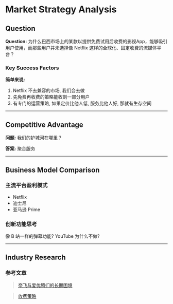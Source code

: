 # Market Strategy Analysis

##  Question

**Question:** 为什么巴西市场上的某款以提供免费试用后收费的影视App，能够吸引用户使用，而那些用户并未选择像 Netflix 这样的全球化、固定收费的流媒体平台？

### Key Success Factors

**简单来说:**
1. Netflix 不去兼容的市场, 我们会去做
2. 先免费再收费的策略能收割一部分用户
3. 有专门的运营策略, 如果定价比他人低, 服务比他人好, 那就有生存空间

---

## Competitive Advantage

**问题:** 我们的护城河在哪里？

**答案:** 聚合服务

---

## Business Model Comparison

### 主流平台盈利模式
- Netflix
- 迪士尼
- 亚马逊 Prime

### 创新功能思考
像 B 站一样的弹幕功能? YouTube 为什么不做?

---

## Industry Research

### 参考文章

> [奈飞与爱优腾们的长期困境](https://zhuanlan.zhihu.com/p/544060151)

> [收费策略](https://www.woshipm.com/operate/5866758.html)